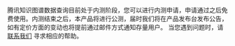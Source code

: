 腾讯知识图谱数据查询目前处于内测阶段，您可以进行内测申请，申请通过之后免费使用。内测结束之后，本产品将进行公测，届时我们将在产品发布台发布公告，如有定价方面的变动也将提前通过邮件方式通知存量用户。
当您遇到问题时，请 [联系我们](https://cloud.tencent.com/about/connect) 寻求相应的帮助。
